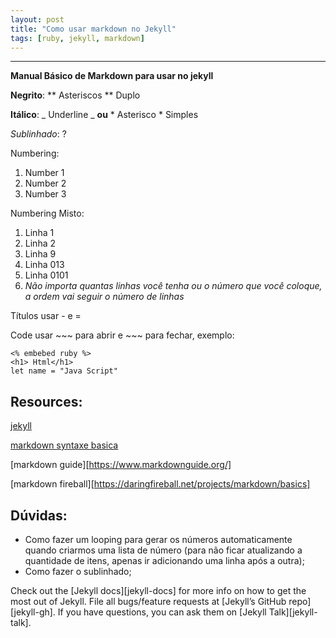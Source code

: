 ```yaml
---
layout: post
title: "Como usar markdown no Jekyll"
tags: [ruby, jekyll, markdown]
---
```


---
**Manual Básico de Markdown para usar no jekyll**

**Negrito**: ** Asteriscos ** Duplo

__Itálico__: _ Underline _ **ou** * Asterisco * Simples

_Sublinhado_: ?

Numbering:
1. Number 1
2. Number 2
3. Number 3

Numbering Misto:
1. Linha 1
2. Linha 2
8. Linha 9
31. Linha 013
1301301. Linha 0101
3901. _Não importa quantas linhas você tenha ou o número que você coloque, a ordem vai seguir o número de linhas_

Títulos
usar - e =

Code usar ~~~ para abrir e ~~~ para fechar, exemplo:
~~~
<% embebed ruby %>
<h1> Html</h1>
let name = "Java Script"
~~~

Resources:
-------------
[jekyll][jekyll-main]

[markdown syntaxe basica][markdown-guide-basic-syntax]

[markdown guide][https://www.markdownguide.org/]

[markdown fireball][https://daringfireball.net/projects/markdown/basics]

Dúvidas:
-------------
* Como fazer um looping para gerar os números automaticamente quando criarmos uma lista de número (para não ficar atualizando a quantidade de itens, apenas ir adicionando uma linha após a outra);
* Como fazer o sublinhado;




Check out the [Jekyll docs][jekyll-docs] for more info on how to get the most out of Jekyll. File all bugs/feature requests at [Jekyll’s GitHub repo][jekyll-gh]. If you have questions, you can ask them on [Jekyll Talk][jekyll-talk].

[jekyll-main]: https://jekyllrb.com
[markdown-guide-basic-syntax]: https://www.markdownguide.org/basic-syntax/
[markdown-guide]: https://www.markdownguide.org/
[markdown-daring]: https://daringfireball.net/projects/markdown/basics
